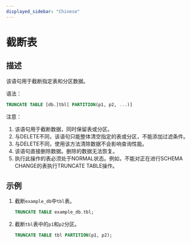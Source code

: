 ```yaml
---
displayed_sidebar: "Chinese"
---
```


# 截断表

## 描述

该语句用于截断指定表和分区数据。

语法：

```sql
TRUNCATE TABLE [db.]tbl[ PARTITION(p1, p2, ...)]
```

注意：

1. 该语句用于截断数据，同时保留表或分区。
2. 与DELETE不同，该语句只能整体清空指定的表或分区，不能添加过滤条件。
3. 与DELETE不同，使用该方法清除数据不会影响查询性能。
4. 该语句直接删除数据。删除的数据无法恢复。
5. 执行此操作的表必须处于NORMAL状态。例如，不能对正在进行SCHEMA CHANGE的表执行TRUNCATE TABLE操作。

## 示例

1. 截断`example_db`中`tbl`表。

    ```sql
    TRUNCATE TABLE example_db.tbl;
    ```

2. 截断`tbl`表中的`p1`和`p2`分区。

    ```sql
    TRUNCATE TABLE tbl PARTITION(p1, p2);
    ```